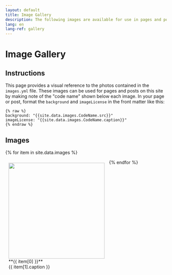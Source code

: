 ```yaml
---
layout: default
title: Image Gallery
description: The following images are available for use in pages and posts on this site.
lang: en
lang-ref: gallery
---
```

# Image Gallery

## Instructions
This page provides a visual reference to the photos contained in the `images.yml` file. These images can be used for pages and posts on this site by making note of the "code name" shown below each image. In your page or post, format the `background` and `imageLicense` in the front matter like this:

```
{% raw %}
background: "{{site.data.images.CodeName.src}}"
imageLicense: "{{site.data.images.CodeName.caption}}"
{% endraw %}
```

## Images
{% for item in site.data.images %}
  <figure style="display: inline-block; width: 300px; height: auto; margin: 10px; vertical-align: top;">
	  <img src="{{ item[1].src }}" style="height: auto; width: 300px;"><br />
	  <figcaption>**{{ item[0] }}**<br />{{ item[1].caption }}</figcaption>
  </figure>
{% endfor %}
